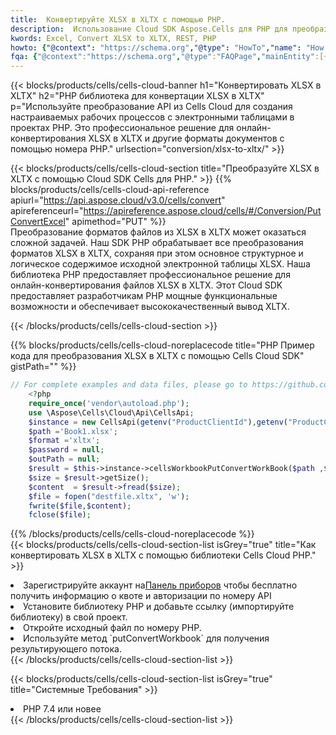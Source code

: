 ```yaml
---
title:  Конвертируйте XLSX в XLTX с помощью PHP.
description:  Использование Cloud SDK Aspose.Cells для PHP для преобразования файла формата XLSX в файл формата XLTX.
kwords: Excel, Convert XLSX to XLTX, REST, PHP
howto: {"@context": "https://schema.org","@type": "HowTo","name": "How to convert XLSX to XLTX using the Cells Cloud PHP library.","description": "How to convert XLSX to XLTX using the Cells Cloud PHP library.","image": {"@type": "ImageObject"},"url": "/php/conversion/xlsx-to-xltx/","step": [{ "@type": "HowToStep","name": "How to convert XLSX to XLTX using the Cells Cloud PHP library. step 1", "image": {"@type": "ImageObject",},"url": "/php/conversion/xlsx-to-xltx/","text": "Register an account at <a href='https://dashboard.aspose.cloud/'>Dashboard</a> to get free API quota & authorization details",},{ "@type": "HowToStep","name": "How to convert XLSX to XLTX using the Cells Cloud PHP library. step 1", "image": {"@type": "ImageObject",},"url": "/php/conversion/xlsx-to-xltx/","text": "Install PHP library and add the reference (import the library) to your project.",},{ "@type": "HowToStep","name": "How to convert XLSX to XLTX using the Cells Cloud PHP library. step 1", "image": {"@type": "ImageObject",},"url": "/php/conversion/xlsx-to-xltx/","text": "Open the source file in PHP.",},{ "@type": "HowToStep","name": "How to convert XLSX to XLTX using the Cells Cloud PHP library. step 1", "image": {"@type": "ImageObject",},"url": "/php/conversion/xlsx-to-xltx/","text": "Use the `putConvertWorkbook` method to retrieve the resulting stream.",}, ],"supply": {"@type": "HowToSupply","name": "document"},"tool": [{"@type": "HowToTool","name": "phpstorm, Visual Studio Code, Eclipse"},{"@type": "HowToTool","name": "Aspose Cells"}],"totalTime": "PT6M"}
fqa: {"@context":"https://schema.org","@type":"FAQPage","mainEntity":[{"@type":"Question","name":"Why convert file formats in C# using REST API?","acceptedAnswer":{"@type":"Answer","text":"Documents are encoded in many ways, and some files may be incompatible with the software you use. To open and read such files, just convert them to appropriate file formats.<br/><ol><li>Install .NET SDK and add the reference (import the library) to your project.</li><li>Open the source file in C# using REST API.</li><li>Call the PutConvertWorkbookRequest() method, passing an output filename with required extension.</li><li>Get the result of conversion as a separate file.</li></ol>"}},{"@type":"Question","name":"What file formats can I convert with your C# library?","acceptedAnswer":{"@type":"Answer","text":"We support a variety of file formats for conversion using .NET library, including XLSX, Excel, xls , PDF, CSV, HTML, Markdown, XML, PNG, JPG, TIFF, Json, TXT and many more."}},{"@type":"Question","name":"What is the maximum allowed file size for conversion using this .NET library?","acceptedAnswer":{"@type":"Answer","text":"There are no file size limits for format conversions using .NET library."}}]}
---
```

{{< blocks/products/cells/cells-cloud-banner h1="Конвертировать XLSX в XLTX" h2="PHP библиотека для конвертации XLSX в XLTX" p="Используйте преобразование API из Cells Cloud для создания настраиваемых рабочих процессов с электронными таблицами в проектах PHP. Это профессиональное решение для онлайн-конвертирования XLSX в XLTX и другие форматы документов с помощью номера PHP." urlsection="conversion/xlsx-to-xltx/" >}}

{{< blocks/products/cells/cells-cloud-section title="Преобразуйте XLSX в XLTX с помощью Cloud SDK Cells для PHP." >}}
{{% blocks/products/cells/cells-cloud-api-reference apiurl="https://api.aspose.cloud/v3.0/cells/convert" apireferenceurl="https://apireference.aspose.cloud/cells/#/Conversion/PutConvertExcel" apimethod="PUT" %}}
<br/>
Преобразование форматов файлов из XLSX в XLTX может оказаться сложной задачей. Наш SDK PHP обрабатывает все преобразования форматов XLSX в XLTX, сохраняя при этом основное структурное и логическое содержимое исходной электронной таблицы XLSX. Наша библиотека PHP предоставляет профессиональное решение для онлайн-конвертирования файлов XLSX в XLTX. Этот Cloud SDK предоставляет разработчикам PHP мощные функциональные возможности и обеспечивает высококачественный вывод XLTX.

{{< /blocks/products/cells/cells-cloud-section >}}

{{% blocks/products/cells/cells-cloud-noreplacecode title="PHP Пример кода для преобразования XLSX в XLTX с помощью Cells Cloud SDK" gistPath="" %}}
 
```php
// For complete examples and data files, please go to https://github.com/aspose-cells-cloud/aspose-cells-cloud-php/
    <?php
    require_once('vendor\autoload.php');
    use \Aspose\Cells\Cloud\Api\CellsApi;
    $instance = new CellsApi(getenv("ProductClientId"),getenv("ProductClientSecret"));
    $path ='Book1.xlsx';    
    $format ='xltx';
    $password = null;
    $outPath = null;      
    $result = $this->instance->cellsWorkbookPutConvertWorkBook($path ,$format, $password,  $outPath);
    $size = $result->getSize();
    $content  = $result->fread($size);
    $file = fopen("destfile.xltx", 'w');
    fwrite($file,$content);
    fclose($file);
```
 
{{% /blocks/products/cells/cells-cloud-noreplacecode %}}
<br/>
{{< blocks/products/cells/cells-cloud-section-list isGrey="true" title="Как конвертировать XLSX в XLTX с помощью библиотеки Cells Cloud PHP." >}}
<li> Зарегистрируйте аккаунт на<a href="https://dashboard.aspose.cloud/">Панель приборов</a> чтобы бесплатно получить информацию о квоте и авторизации по номеру API</li>
<li>Установите библиотеку PHP и добавьте ссылку (импортируйте библиотеку) в свой проект.</li>
<li>Откройте исходный файл по номеру PHP.</li>
<li>Используйте метод `putConvertWorkbook` для получения результирующего потока.</li>
{{< /blocks/products/cells/cells-cloud-section-list >}}

{{< blocks/products/cells/cells-cloud-section-list isGrey="true" title="Системные Требования" >}}
<li>PHP 7.4 или новее</li>
{{< /blocks/products/cells/cells-cloud-section-list >}}
